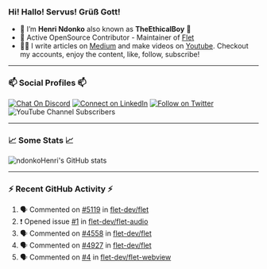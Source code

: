 ### Hi! Hallo! Servus! Grüß Gott!

- 🙂  I’m **Henri Ndonko** also known as **TheEthicalBoy** 👾
- 🚀  Active OpenSource Contributor - Maintainer of [Flet](https://github.com/flet-dev/flet) 
- 👨‍🏫  I write articles on [Medium](https://ndonkohenri.medium.com/) and make videos on [Youtube](https://youtube.com/@ndonkoHenri). Checkout my accounts, enjoy the content, like, follow, subscribe!

---

### 📫 Social Profiles 📫

[![Chat On Discord](https://img.shields.io/badge/--discord?label=Username=the_ethical_boy&logo=Discord&style=social)](https://github.com/ndonkoHenri) 
[![Connect on LinkedIn](https://img.shields.io/badge/--linkedin?label=LinkedIn&logo=LinkedIn&style=social)](https://www.linkedin.com/in/ndonkohenri) 
[![Follow on Twitter](https://img.shields.io/badge/--twitter?label=Twitter&logo=Twitter&style=social)](https://twitter.com/ndonkoHenri)
![YouTube Channel Subscribers](https://img.shields.io/youtube/channel/subscribers/UC2j9sVx0O7M8CebjMtyCuNQ?style=social&label=Youtube&link=https%3A%2F%2Fyoutube.com%2F%40ndonkoHenri)

---

### 📈 Some Stats 📈

<!-- <a href="https://github.com/ndonkoHenri">
<img src="https://github.com/ndonkoHenri/github-stats/blob/master/generated/overview.svg#gh-dark-mode-only" />
<img src="https://github.com/ndonkoHenri/github-stats/blob/master/generated/languages.svg#gh-dark-mode-only" />
<img src="https://github.com/ndonkoHenri/github-stats/blob/master/generated/overview.svg#gh-light-mode-only" />
<img src="https://github.com/ndonkoHenri/github-stats/blob/master/generated/languages.svg#gh-light-mode-only" />
</a> -->

<!-- ![ndonkoHenri's GitHub stats](https://github-readme-stats.vercel.app/api?username=ndonkoHenri&show_icons=true) -->

![ndonkoHenri's GitHub stats](https://github-readme-stats.vercel.app/api?username=ndonkoHenri&theme=tokyonight&show_icons=true&title_color=fff&text_color=fff)

<!-- [![Top Langs](https://github-readme-stats.vercel.app/api/top-langs/?username=ndonkoHenri)](https://github.com/ndonkoHenri/github-readme-stats) -->

---

### :zap: Recent GitHub Activity :zap:

<!--START_SECTION:activity-->
1. 🗣 Commented on [#5119](https://github.com/flet-dev/flet/issues/5119#issuecomment-2759087646) in [flet-dev/flet](https://github.com/flet-dev/flet)
2. ❗ Opened issue [#1](https://github.com/flet-dev/flet-audio/issues/1) in [flet-dev/flet-audio](https://github.com/flet-dev/flet-audio)
3. 🗣 Commented on [#4558](https://github.com/flet-dev/flet/pull/4558#issuecomment-2759069736) in [flet-dev/flet](https://github.com/flet-dev/flet)
4. 🗣 Commented on [#4927](https://github.com/flet-dev/flet/pull/4927#issuecomment-2758802252) in [flet-dev/flet](https://github.com/flet-dev/flet)
5. 🗣 Commented on [#4](https://github.com/flet-dev/flet-webview/issues/4#issuecomment-2752943138) in [flet-dev/flet-webview](https://github.com/flet-dev/flet-webview)
<!--END_SECTION:activity-->
